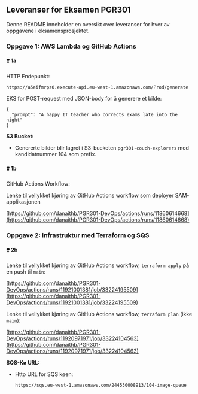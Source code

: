 ## Leveranser for Eksamen PGR301

Denne README inneholder en oversikt over leveranser for hver av oppgavene i eksamensprosjektet.

### Oppgave 1: AWS Lambda og GitHub Actions

#### ❣️ 1a

 HTTP Endepunkt:

```
https://a5eifmrpz0.execute-api.eu-west-1.amazonaws.com/Prod/generate
```

EKS for POST-request med JSON-body for å generere et bilde:
```
{
  "prompt": "A happy IT teacher who corrects exams late into the night"
}
```

**S3 Bucket:**

- Genererte bilder blir lagret i S3-bucketen `pgr301-couch-explorers` med kandidatnummer 104 som prefix.


#### ❣️ 1b

GitHub Actions Workflow:

Lenke til vellykket kjøring av GitHub Actions workflow som deployer SAM-applikasjonen

[https://github.com/danaithb/PGR301-DevOps/actions/runs/11860614668](https://github.com/danaithb/PGR301-DevOps/actions/runs/11860614668)

### Oppgave 2: Infrastruktur med Terraform og SQS

#### ❣️ 2b

Lenke til vellykket kjøring av GitHub Actions workflow, `terraform apply` på en push til `main`:

[https://github.com/danaithb/PGR301-DevOps/actions/runs/11921001381/job/33224195509](https://github.com/danaithb/PGR301-DevOps/actions/runs/11921001381/job/33224195509)

Lenke til vellykket kjøring av GitHub Actions workflow, `terraform plan` (ikke `main`):

[https://github.com/danaithb/PGR301-DevOps/actions/runs/11920971971/job/33224104563](https://github.com/danaithb/PGR301-DevOps/actions/runs/11920971971/job/33224104563)

**SQS-Kø URL:**

- Http URL for SQS køen:
  ```
  https://sqs.eu-west-1.amazonaws.com/244530008913/104-image-queue
  ```

